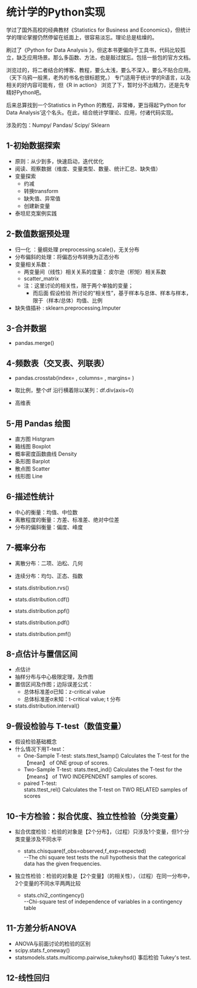 # 统计学的Python实现
学过了国外高校的经典教材《Statistics for Business and Economics》，但统计学的理论掌握仍然停留在纸面上，很容易淡忘。理论总是枯燥的。

刷过了《Python for Data Analysis 》，但这本书更偏向于工具书，代码比较孤立，缺乏应用场景。那么多函数、方法，也是敲过就忘。包括一些包的官方文档。

浏览过的，将二者结合的博客、教程，要么太浅，要么不深入，要么不贴合应用。（天下乌鸦一般黑，老外的书名也很标题党。）
专门适用于统计学的R语言，以及相关的好内容可能有，但《R in action》 浏览了下，暂时分不出精力，还是先专精好Python吧。

后来总算找到一个Statistics in Python 的教程，非常棒，更当得起‘Python for Data Analysis’这个名头。在此，结合统计学理论、应用，付诸代码实现。

涉及的包：Numpy/ Pandas/ Scipy/ Sklearn

## 1-初始数据探索
* 原则：从少到多，快速启动，迭代优化
* 阅读、观察数据（维度、变量类型、数量、统计汇总、缺失值）
* 变量探索
    * 约减
    * 转换transform
    * 缺失值、异常值
    * 创建新变量
* 泰坦尼克案例实践

## 2-数值数据预处理
* 归一化 ：量纲处理 preprocessing.scale()，无关分布
* 分布偏斜的处理：将偏态分布转换为正态分布
* 变量相关系数：
    * 两变量间（线性）相关关系的度量： 皮尔逊（积矩）相关系数
    * scatter_matrix
    * 注：这里讨论的相关性，限于两个单独的变量；
        * 而后面 假设检验 所讨论的“相关性”，基于样本与总体、样本与样本，限于（样本/总体）均值、比例
* 缺失值插补 : sklearn.preprocessing.Imputer

## 3-合并数据
* pandas.merge()

## 4-频数表（交叉表、列联表）
* pandas.crosstab(index= ,
                columns= ,
                     margins= )

* 取比例，整个df 沿行横着除以某列：df.div(axis=0)
* 高维表

## 5-用 Pandas 绘图
* 直方图 Histgram
* 箱线图 Boxplot
* 概率密度函数曲线 Density
* 条形图 Barplot
* 散点图 Scatter
* 线形图 Line

## 6-描述性统计
* 中心的衡量：均值、中位数
* 离散程度的衡量：方差、标准差、绝对中位差
* 分布的偏斜衡量：偏度、峰度

## 7-概率分布
* 离散分布：二项、泊松、几何
* 连续分布：均匀、正态、指数

*  stats.distribution.rvs()
*  stats.distribution.cdf()
*  stats.distribution.ppf()
*  stats.distribution.pdf()
*  stats.distribution.pmf()

## 8-点估计与置信区间
* 点估计
* 抽样分布与中心极限定理，及作图
* 置信区间及作图；边际误差公式：
    * 总体标准差σ已知：z-critical value
    * 总体标准差σ未知：t-critical value; t 分布
* stats.distribution.interval()

## 9-假设检验与 T-test（数值变量）
* 假设检验基础概念
* 什么情况下用T-test：
    * One-Sample T-test:
            stats.ttest_1samp() Calculates the T-test for the 【mean】 of ONE group of scores.
    * Two-Sample T-test:
            stats.ttest_ind()  Calculates the T-test for the 【means】 of TWO INDEPENDENT samples of scores.  
    *  paired T-test:     
            stats.ttest_rel()  Calculates the T-test on TWO RELATED samples of scores

## 10-卡方检验：拟合优度、独立性检验（分类变量）
* 拟合优度检验：检验的对象是【2个分布】，（过程）只涉及1个变量，但1个分类变量涉及不同水平
    * stats.chisquare(f_obs=observed,f_exp=expected)   
        --The chi square test tests the null hypothesis that the categorical data has the given frequencies.
                    
* 独立性检验：检验的对象是【2个变量】（的相关性），（过程）在同一分布中，2个变量的不同水平两两比较
    * stats.chi2_contingency()      
        --Chi-square test of independence of variables in a contingency table

## 11-方差分析ANOVA
* ANOVA与前面讨论的检验的区别
* scipy.stats.f_oneway()         
* statsmodels.stats.multicomp.pairwise_tukeyhsd()   事后检验 Tukey's test.

## 12-线性回归
